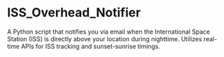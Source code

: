 # ISS_Overhead_Notifier
 A Python script that notifies you via email when the International Space Station (ISS) is directly above your location during nighttime. Utilizes real-time APIs for ISS tracking and sunset-sunrise timings.
